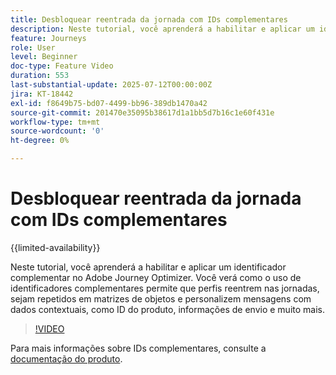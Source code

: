 ```yaml
---
title: Desbloquear reentrada da jornada com IDs complementares
description: Neste tutorial, você aprenderá a habilitar e aplicar um identificador complementar no Adobe Journey Optimizer. Você verá como o uso de identificadores complementares permite que perfis reentrem nas jornadas, sejam repetidos em matrizes de objetos e personalizem mensagens com dados contextuais, como ID do produto, informações de envio e muito mais.
feature: Journeys
role: User
level: Beginner
doc-type: Feature Video
duration: 553
last-substantial-update: 2025-07-12T00:00:00Z
jira: KT-18442
exl-id: f8649b75-bd07-4499-bb96-389db1470a42
source-git-commit: 201470e35095b38617d1a1bb5d7b16c1e60f431e
workflow-type: tm+mt
source-wordcount: '0'
ht-degree: 0%

---
```


# Desbloquear reentrada da jornada com IDs complementares

{{limited-availability}}

Neste tutorial, você aprenderá a habilitar e aplicar um identificador complementar no Adobe Journey Optimizer. Você verá como o uso de identificadores complementares permite que perfis reentrem nas jornadas, sejam repetidos em matrizes de objetos e personalizem mensagens com dados contextuais, como ID do produto, informações de envio e muito mais.

>[!VIDEO](https://video.tv.adobe.com/v/3464792/?learn=on&enablevpops)

Para mais informações sobre IDs complementares, consulte a [documentação do produto](https://experienceleague.adobe.com/pt-br/docs/journey-optimizer/using/orchestrate-journeys/manage-journey/supplemental-identifier).
